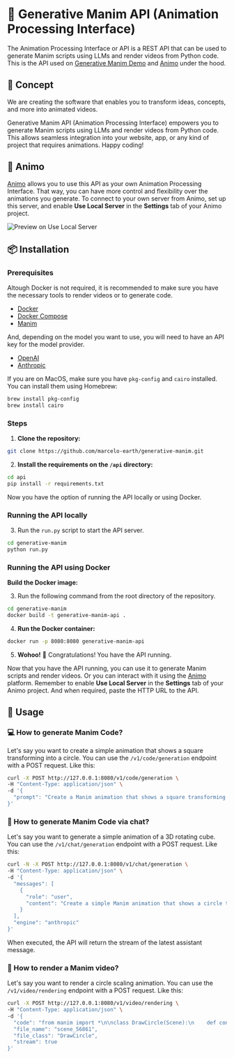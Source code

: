 # 🔬 Generative Manim API (Animation Processing Interface)

The Animation Processing Interface or API is a REST API that can be used to generate Manim scripts using LLMs and render videos from Python code. This is the API used on [Generative Manim Demo](https://generative-manim.vercel.app/) and [Animo](https://animo.video) under the hood.

## 🚀 Concept

We are creating the software that enables you to transform ideas, concepts, and more into animated videos.

Generative Manim API (Animation Processing Interface) empowers you to generate Manim scripts using LLMs and render videos from Python code. This allows seamless integration into your website, app, or any kind of project that requires animations. Happy coding!

## 🤖 Animo

[Animo](https://animo.video) allows you to use this API as your own Animation Processing Interface. That way, you can have more control and flexibility over the animations you generate. To connect to your own server from Animo, set up this server, and enable **Use Local Server** in the **Settings** tab of your Animo project.

![Preview on Use Local Server](./../.github/use_local_server.png)

## 📦 Installation

### Prerequisites

Altough Docker is not required, it is recommended to make sure you have the necessary tools to render videos or to generate code.

- [Docker](https://www.docker.com/)
- [Docker Compose](https://docs.docker.com/compose/)
- [Manim](https://docs.manim.community/en/stable/installation.html)

And, depending on the model you want to use, you will need to have an API key for the model provider.

- [OpenAI](https://openai.com/api/)
- [Anthropic](https://www.anthropic.com/api)

If you are on MacOS, make sure you have `pkg-config` and `cairo` installed. You can install them using Homebrew:

```bash
brew install pkg-config
brew install cairo
```

### Steps

1. **Clone the repository:**

```bash
git clone https://github.com/marcelo-earth/generative-manim.git
```

2. **Install the requirements on the `/api` directory:**

```bash
cd api
pip install -r requirements.txt
```

Now you have the option of running the API locally or using Docker.

### Running the API locally

3. Run the `run.py` script to start the API server.

```bash
cd generative-manim
python run.py
```

### Running the API using Docker

**Build the Docker image:**

3. Run the following command from the root directory of the repository.

```bash
cd generative-manim
docker build -t generative-manim-api .
```

4. **Run the Docker container:**

```bash
docker run -p 8080:8080 generative-manim-api
```

5. **Wohoo!** 🎉 Congratulations! You have the API running.

Now that you have the API running, you can use it to generate Manim scripts and render videos. Or you can interact with it using the [Animo](https://animo.video) platform. Remember to enable **Use Local Server** in the **Settings** tab of your Animo project. And when required, paste the HTTP URL to the API.

## 🍓 Usage

### 💻 How to generate Manim Code?

Let's say you want to create a simple animation that shows a square transforming into a circle. You can use the `/v1/code/generation` endpoint with a POST request. Like this:

```bash
curl -X POST http://127.0.0.1:8080/v1/code/generation \
-H "Content-Type: application/json" \
-d '{
  "prompt": "Create a Manim animation that shows a square transforming into a circle"
}'
```

### 💬 How to generate Manim Code via chat?

Let's say you want to generate a simple animation of a 3D rotating cube. You can use the `/v1/chat/generation` endpoint with a POST request. Like this:

```bash
curl -N -X POST http://127.0.0.1:8080/v1/chat/generation \
-H "Content-Type: application/json" \
-d '{
  "messages": [
    {
      "role": "user",
      "content": "Create a simple Manim animation that shows a circle transforming into a square."
    }
  ],
  "engine": "anthropic"
}'
```

When executed, the API will return the stream of the latest assistant message.

### 🎥 How to render a Manim video?

Let's say you want to render a circle scaling animation. You can use the `/v1/video/rendering` endpoint with a POST request. Like this:

```bash
curl -X POST http://127.0.0.1:8080/v1/video/rendering \
-H "Content-Type: application/json" \
-d '{
  "code": "from manim import *\n\nclass DrawCircle(Scene):\n    def construct(self):\n        # Create a circle object\n        circle = Circle()\n\n        # Use the animate API to smoothly scale the circle down to a radius of 0.1\n        self.play(Create(circle))\n",
  "file_name": "scene_56861",
  "file_class": "DrawCircle",
  "stream": true
}'
```
